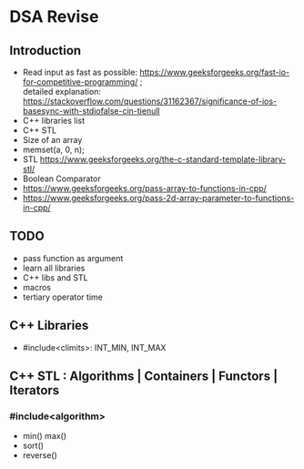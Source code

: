 # DSA Revise

## Introduction
- Read input as fast as possible: https://www.geeksforgeeks.org/fast-io-for-competitive-programming/ ;  
detailed explanation: https://stackoverflow.com/questions/31162367/significance-of-ios-basesync-with-stdiofalse-cin-tienull
- C++ libraries list
- C++ STL  
- Size of an array  
- memset(a, 0, n);  
- STL <https://www.geeksforgeeks.org/the-c-standard-template-library-stl/>
- Boolean Comparator
- https://www.geeksforgeeks.org/pass-array-to-functions-in-cpp/
- https://www.geeksforgeeks.org/pass-2d-array-parameter-to-functions-in-cpp/


## TODO
- pass function as argument
- learn all libraries
- C++ libs and STL
- macros
- tertiary operator time

## C++ Libraries

- #include\<climits>: INT_MIN, INT_MAX

## C++ STL : Algorithms | Containers | Functors | Iterators

### #include\<algorithm>
- min() max()
- sort()
- reverse()